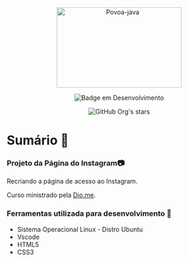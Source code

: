 <div align="center">
<img align="center" alt="Povoa-java" height="180" width="280" src="https://user-images.githubusercontent.com/75958253/166067149-7ac95512-e223-4df9-8436-83c12ebec8cd.jpeg">

![Badge em Desenvolvimento](http://img.shields.io/static/v1?label=STATUS&message=EM%20DESENVOLVIMENTO&color=GREEN&style=for-the-badge)

![GitHub Org's stars](https://img.shields.io/github/stars/devpovoa?style=social)
</div>

##

# Sumário :bookmark_tabs:

### Projeto da Página do Instagram:camera:
<p> Recriando a página de acesso ao Instagram.</p> 

<p>Curso ministrado pela <a href="https://www.dio.me/" target="_blank">Dio.me</a>.</p>

### Ferramentas utilizada para desenvolvimento :hammer:

<ul>
    <li>Sistema Operacional Linux - Distro Ubuntu</li>
    <li>Vscode</li>
    <li>HTML5</li>
    <li>CSS3</li>
</ul>


